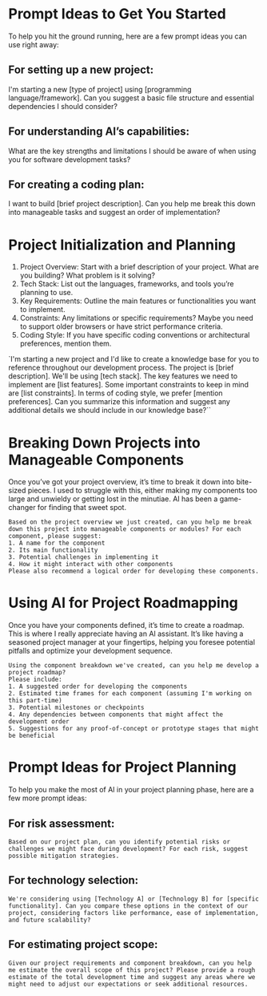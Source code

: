 # Prompt Ideas to Get You Started

To help you hit the ground running, here are a few prompt ideas you can use right away:

## For setting up a new project:
I'm starting a new [type of project] using [programming language/framework]. Can you suggest a basic file structure and essential dependencies I should consider?

## For understanding AI’s capabilities:
What are the key strengths and limitations I should be aware of when using you for software development tasks?

## For creating a coding plan:
I want to build [brief project description]. Can you help me break this down into manageable tasks and suggest an order of implementation?

# Project Initialization and Planning

1. Project Overview: Start with a brief description of your project. What are you building? What problem is it solving?
2. Tech Stack: List out the languages, frameworks, and tools you’re planning to use.
3. Key Requirements: Outline the main features or functionalities you want to implement.
4. Constraints: Any limitations or specific requirements? Maybe you need to support older browsers or have strict performance criteria.
5. Coding Style: If you have specific coding conventions or architectural preferences, mention them.

`I'm starting a new project and I'd like to create a knowledge base for you to reference throughout our development process. The project is [brief description]. We'll be using [tech stack]. The key features we need to implement are [list features]. Some important constraints to keep in mind are [list constraints]. In terms of coding style, we prefer [mention preferences]. Can you summarize this information and suggest any additional details we should include in our knowledge base?``

# Breaking Down Projects into Manageable Components

Once you’ve got your project overview, it’s time to break it down into bite-sized pieces. I used to struggle with this, either making my components too large and unwieldy or getting lost in the minutiae. AI has been a game-changer for finding that sweet spot.

```
Based on the project overview we just created, can you help me break down this project into manageable components or modules? For each component, please suggest:
1. A name for the component
2. Its main functionality
3. Potential challenges in implementing it
4. How it might interact with other components
Please also recommend a logical order for developing these components.
```

# Using AI for Project Roadmapping

Once you have your components defined, it’s time to create a roadmap. This is where I really appreciate having an AI assistant. It’s like having a seasoned project manager at your fingertips, helping you foresee potential pitfalls and optimize your development sequence.

```
Using the component breakdown we've created, can you help me develop a project roadmap? 
Please include:
1. A suggested order for developing the components
2. Estimated time frames for each component (assuming I'm working on this part-time)
3. Potential milestones or checkpoints
4. Any dependencies between components that might affect the development order
5. Suggestions for any proof-of-concept or prototype stages that might be beneficial
```

# Prompt Ideas for Project Planning

To help you make the most of AI in your project planning phase, here are a few more prompt ideas:

## For risk assessment:

```Based on our project plan, can you identify potential risks or challenges we might face during development? For each risk, suggest possible mitigation strategies.```

## For technology selection:

```We're considering using [Technology A] or [Technology B] for [specific functionality]. Can you compare these options in the context of our project, considering factors like performance, ease of implementation, and future scalability?```

## For estimating project scope:

```Given our project requirements and component breakdown, can you help me estimate the overall scope of this project? Please provide a rough estimate of the total development time and suggest any areas where we might need to adjust our expectations or seek additional resources.```


